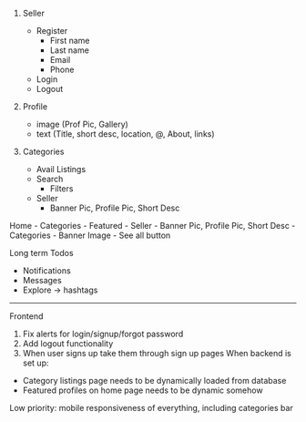 1. Seller

   - Register
     - First name
     - Last name
     - Email
     - Phone
   - Login
   - Logout

2. Profile

   - image (Prof Pic, Gallery)
   - text (Title, short desc, location, @, About, links)

3. Categories
   - Avail Listings
   - Search
     - Filters
   - Seller
     - Banner Pic, Profile Pic, Short Desc

Home - Categories - Featured - Seller - Banner Pic, Profile Pic, Short Desc - Categories - Banner Image - See all button

Long term Todos

- Notifications
- Messages
- Explore -> hashtags

---

Frontend

1. Fix alerts for login/signup/forgot password
2. Add logout functionality
3. When user signs up take them through sign up pages
   When backend is set up:

- Category listings page needs to be dynamically loaded from database
- Featured profiles on home page needs to be dynamic somehow

Low priority:
mobile responsiveness of everything, including categories bar
